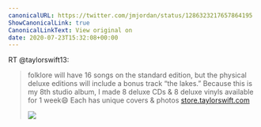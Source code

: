 ```yaml
---
canonicalURL: https://twitter.com/jmjordan/status/1286323217657864195
ShowCanonicalLink: true
CanonicalLinkText: View original on
date: 2020-07-23T15:32:08+00:00
---
```

RT @taylorswift13:
> folklore will have 16 songs on the standard edition, but the physical deluxe editions will include a bonus track “the lakes.” Because this is my 8th studio album, I made 8 deluxe CDs &amp; 8 deluxe vinyls available for 1 week😄 Each has unique covers &amp; photos [store.taylorswift.com](https://store.taylorswift.com) 
> 
> ![](/images/1286272156607840264-EdnBtIoWkAITJzC.jpg)